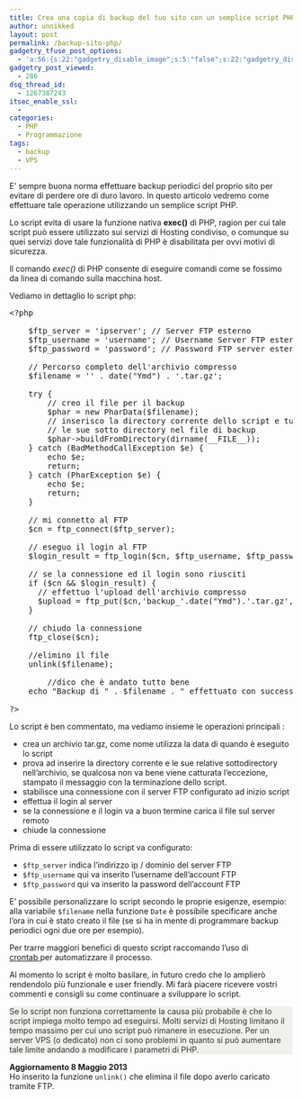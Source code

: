 ```yaml
---
title: Crea una copia di backup del tuo sito con un semplice script PHP
author: unnikked
layout: post
permalink: /backup-sito-php/
gadgetry_tfuse_post_options:
  - 'a:56:{s:22:"gadgetry_disable_image";s:5:"false";s:22:"gadgetry_disable_video";s:5:"false";s:26:"gadgetry_disable_post_meta";s:5:"false";s:23:"gadgetry_disable_author";s:5:"false";s:31:"gadgetry_disable_published_date";s:5:"false";s:24:"gadgetry_disable_coments";s:5:"false";s:28:"gadgetry_disable_author_info";s:5:"false";s:19:"gadgetry_page_title";s:13:"default_title";s:21:"gadgetry_custom_title";s:0:"";s:21:"gadgetry_single_image";s:47:"/wp-content/uploads/2013/05/backup-1024x393.jpg";s:30:"gadgetry_single_img_dimensions";a:2:{i:0;s:3:"586";i:1;s:3:"319";}s:28:"gadgetry_single_img_position";s:9:"alignleft";s:24:"gadgetry_thumbnail_image";s:47:"/wp-content/uploads/2013/05/backup-1024x393.jpg";s:27:"gadgetry_thumbnail_position";s:7:"noalign";s:19:"gadgetry_video_link";s:0:"";s:25:"gadgetry_video_dimensions";a:2:{i:0;s:3:"590";i:1;s:3:"191";}s:23:"gadgetry_video_position";s:10:"alignright";s:23:"gadgetry_header_element";s:7:"without";s:22:"gadgetry_select_slider";s:2:"-1";s:17:"gadgetry_page_map";s:0:"";s:25:"gadgetry_content_ads_post";s:4:"true";s:21:"gadgetry_top_ad_space";s:5:"false";s:21:"gadgetry_top_ad_image";s:0:"";s:19:"gadgetry_top_ad_url";s:0:"";s:23:"gadgetry_top_ad_adsense";s:0:"";s:28:"gadgetry_bfcontent_ads_space";s:5:"false";s:23:"gadgetry_bfcontent_type";s:5:"image";s:25:"gadgetry_bfcontent_number";s:3:"one";s:29:"gadgetry_bfcontent_ads_image1";s:0:"";s:27:"gadgetry_bfcontent_ads_url1";s:0:"";s:31:"gadgetry_bfcontent_ads_adsense1";s:0:"";s:29:"gadgetry_bfcontent_ads_image2";s:0:"";s:27:"gadgetry_bfcontent_ads_url2";s:0:"";s:31:"gadgetry_bfcontent_ads_adsense2";s:0:"";s:29:"gadgetry_bfcontent_ads_image3";s:0:"";s:27:"gadgetry_bfcontent_ads_url3";s:0:"";s:31:"gadgetry_bfcontent_ads_adsense3";s:0:"";s:29:"gadgetry_bfcontent_ads_image4";s:0:"";s:27:"gadgetry_bfcontent_ads_url4";s:0:"";s:31:"gadgetry_bfcontent_ads_adsense4";s:0:"";s:29:"gadgetry_bfcontent_ads_image5";s:0:"";s:27:"gadgetry_bfcontent_ads_url5";s:0:"";s:31:"gadgetry_bfcontent_ads_adsense5";s:0:"";s:29:"gadgetry_bfcontent_ads_image6";s:0:"";s:27:"gadgetry_bfcontent_ads_url6";s:0:"";s:31:"gadgetry_bfcontent_ads_adsense6";s:0:"";s:29:"gadgetry_bfcontent_ads_image7";s:0:"";s:27:"gadgetry_bfcontent_ads_url7";s:0:"";s:31:"gadgetry_bfcontent_ads_adsense7";s:0:"";s:19:"gadgetry_hook_space";s:5:"false";s:19:"gadgetry_hook_image";s:0:"";s:17:"gadgetry_hook_url";s:0:"";s:21:"gadgetry_hook_adsense";s:0:"";s:25:"gadgetry_content_subtitle";s:73:"Effettua facilmente il backup del tuo sito web con un semplice script php";s:20:"gadgetry_content_top";s:0:"";s:23:"gadgetry_content_bottom";s:0:"";}'
gadgetry_post_viewed:
  - 286
dsq_thread_id:
  - 1267387243
itsec_enable_ssl:
  - 
categories:
  - PHP
  - Programmazione
tags:
  - backup
  - VPS
---
```

<div align="center">
  <!-- unnikked - responsive - header --><ins class="adsbygoogle" style="display:block" data-ad-client="ca-pub-3846608868139288" data-ad-slot="2778724254" data-ad-format="auto"></ins>
</div>

  


E&#8217; sempre buona norma effettuare backup periodici del proprio sito per evitare di perdere ore di duro lavoro. In questo articolo vedremo come effettuare tale operazione utilizzando un semplice script PHP.

Lo script evita di usare la funzione nativa **exec()** di PHP, ragion per cui tale script può essere utilizzato sui servizi di Hosting condiviso, o comunque su quei servizi dove tale funzionalità di PHP è disabilitata per ovvi motivi di sicurezza.

Il comando *exec()* di PHP consente di eseguire comandi come se fossimo da linea di comando sulla macchina host.

Vediamo in dettaglio lo script php:

<pre class="lang:php decode:true">&lt;?php

	$ftp_server = 'ipserver'; // Server FTP esterno
	$ftp_username = 'username'; // Username Server FTP esterno
	$ftp_password = 'password'; // Password FTP server esterno

	// Percorso completo dell'archivio compresso
	$filename = '' . date("Ymd") . '.tar.gz'; 

	try {
		// creo il file per il backup
		$phar = new PharData($filename);
		// inserisco la directory corrente dello script e tutte
		// le sue sotto directory nel file di backup
		$phar-&gt;buildFromDirectory(dirname(__FILE__));
	} catch (BadMethodCallException $e) {
		echo $e;
		return;
	} catch (PharException $e) {
		echo $e;
		return;
	}

	// mi connetto al FTP
	$cn = ftp_connect($ftp_server);

	// eseguo il login al FTP
	$login_result = ftp_login($cn, $ftp_username, $ftp_password);

	// se la connessione ed il login sono riusciti
	if ($cn && $login_result) {
	  // effettuo l'upload dell'archivio compresso
	  $upload = ftp_put($cn,'backup_'.date("Ymd").'.tar.gz', $filename, FTP_BINARY);
	}

	// chiudo la connessione
	ftp_close($cn);

	//elimino il file
	unlink($filename);

        //dico che è andato tutto bene
	echo "Backup di " . $filename . " effettuato con successo";

?&gt;</pre>

Lo script è ben commentato, ma vediamo insieme le operazioni principali :

  * <span style="line-height: 13px;">crea un archivio tar.gz, come nome utilizza la data di quando è eseguito lo script</span>
  * prova ad inserire la directory corrente e le sue relative sottodirectory nell&#8217;archivio, se qualcosa non va bene viene catturata l&#8217;eccezione, stampato il messaggio con la terminazione dello script.
  * stabilisce una connessione con il server FTP configurato ad inizio script
  * effettua il login al server
  * se la connessione e il login va a buon termine carica il file sul server remoto
  * chiude la connessione

Prima di essere utilizzato lo script va configurato:

  * `$ftp_server` indica l&#8217;indirizzo ip / dominio del server FTP
  * `$ftp_username` qui va inserito l&#8217;username dell&#8217;account FTP
  * `$ftp_password` qui va inserito la password dell&#8217;account FTP

E&#8217; possibile personalizzare lo script secondo le proprie esigenze, esempio: alla variabile `$filename` nella funzione `Date` è possibile specificare anche l&#8217;ora in cui è stato creato il file (se si ha in mente di programmare backup periodici ogni due ore per esempio).

Per trarre maggiori benefici di questo script raccomando l&#8217;uso di <a title="CronTab" href="https://it.wikipedia.org/wiki/Crontab" target="_blank">crontab </a>per automatizzare il processo.

Al momento lo script è molto basilare, in futuro credo che lo amplierò rendendolo più funzionale e user friendly. Mi farà piacere ricevere vostri commenti e consigli su come continuare a sviluppare lo script.

<div class="su-note" style="border-color:#d8d8d5;border-radius:3px;-moz-border-radius:3px;-webkit-border-radius:3px;">
  <div class="su-note-inner su-clearfix" style="background-color:#f0f0ed;border-color:#fcfcfb;color:#333333;border-radius:3px;-moz-border-radius:3px;-webkit-border-radius:3px;">
    Se lo script non funziona correttamente la causa più probabile è che lo script impiega molto tempo ad eseguirsi. Molti servizi di Hosting limitano il tempo massimo per cui uno script può rimanere in esecuzione. Per un server VPS (o dedicato) non ci sono problemi in quanto si può aumentare tale limite andando a modificare i parametri di PHP.
  </div>
</div>

**Aggiornamento 8 Maggio 2013**  
Ho inserito la funzione `unlink()` che elimina il file dopo averlo caricato tramite FTP.

  


<div align="center">
  <!-- unnikked - responsive - footer --><ins class="adsbygoogle" style="display:block" data-ad-client="ca-pub-3846608868139288" data-ad-slot="4255457452" data-ad-format="auto"></ins>
</div>